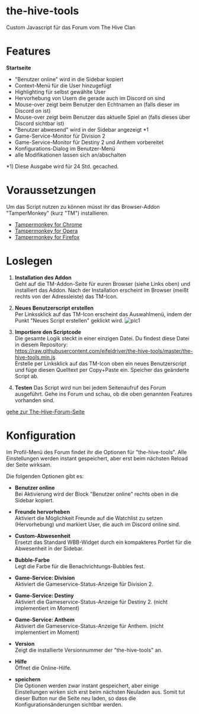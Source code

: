 # the-hive-tools
Custom Javascript für das Forum vom The Hive Clan

# Features
**Startseite**
- "Benutzer online" wird in die Sidebar kopiert 
- Context-Menü für die User hinzugefügt
- Highlighting für selbst gewählte User
- Hervorhebung von Usern die gerade auch im Discord on sind
- Mouse-over zeigt beim Benutzer den Echtnamen an (falls dieser im Discord on ist)
- Mouse-over zeigt beim Benutzer das aktuelle Spiel an (falls dieses über Discord sichtbar ist)
- "Benutzer abwesend" wird in der Sidebar angezeigt *1
- Game-Service-Monitor für Division 2
- Game-Service-Monitor für Destiny 2 und Anthem vorbereitet
- Konfigurations-Dialog im Benutzer-Menü
- alle Modifikationen lassen sich an/abschalten

*1) Diese Ausgabe wird für 24 Std. gecached.

# Voraussetzungen
Um das Script nutzen zu können müsst ihr das Browser-Addon "TamperMonkey" (kurz "TM") installieren.

* [Tampermonkey for Chrome](https://chrome.google.com/webstore/detail/tampermonkey/dhdgffkkebhmkfjojejmpbldmpobfkfo)
* [Tampermonkey for Opera](https://addons.opera.com/de/extensions/details/tampermonkey-beta/)
* [Tampermonkey for Firefox](https://addons.mozilla.org/de/firefox/addon/tampermonkey/)

# Loslegen

1. **Installation des Addon**  
Geht auf die TM-Addon-Seite für euren Browser (siehe Links oben) und installiert das Addon. Nach der Installation erscheint im Browser (meißt rechts von der Adressleiste) das TM-Icon.

2. **Neues Benutzerscript erstellen**   
Per Linkssklick auf das TM-Icon erscheint das Auswahlmenü, indem der Punkt "Neues Script erstellen" geklickt wird.
![pic1](https://c1.staticflickr.com/8/7844/46390822204_603ee56e06.jpg)

3. **Importiere den Scriptcode**  
Die gesamte Logik steckt in einer einzigen Datei. Du findest diese Datei in diesem Repository:  
https://raw.githubusercontent.com/eifeldriver/the-hive-tools/master/the-hive-tools.min.js  
Erstelle per Linksklick auf das TM-Icon oben ein neues Benutzerscript und füge diesen Quelltext per Copy+Paste ein.
Speicher das geänderte Script ab.


4. **Testen**
Das Script wird nun bei jedem Seitenaufruf des Forum ausgeführt. Gehe ins Forum und schau, ob die oben genannten Features vorhanden sind.

[gehe zur The-Hive-Forum-Seite](https://www.enter-the-hive.de/forum/forum/)

# Konfiguration
Im Profil-Menü des Forum findet ihr die Optionen für "the-hive-tools". 
Alle Einstellungen werden instant gespeichert, aber erst beim nächsten Reload der Seite wirksam. 
 
Die folgenden Optionen gibt es:
* **Benutzer online**  
Bei Aktivierung wird der Block "Benutzer online" rechts oben in die Sidebar kopiert.

* **Freunde hervorheben**  
Aktiviert die Möglichkeit Freunde auf die Watchlist zu setzen (Hervorhebung) und markiert User, die auch im Discord online sind.

* **Custom-Abwesenheit**  
Ersetzt das Standard WBB-Widget durch ein kompakteres Portlet für die Abwesenheit in der Sidebar.

* **Bubble-Farbe**  
Legt die Farbe für die Benachrichtungs-Bubbles fest.

* **Game-Service: Division**  
Aktiviert die Gameservice-Status-Anzeige für Division 2.

* **Game-Service: Destiny**  
Aktiviert die Gameservice-Status-Anzeige für Destiny 2. (nicht implementiert im Moment)

* **Game-Service: Anthem**  
Aktiviert die Gameservice-Status-Anzeige für Anthem. (nicht implementiert im Moment)

* **Version**  
Zeigt die installierte Versionnummer der "the-hive-tools" an.

* **Hilfe**  
Öffnet die Online-Hilfe.

* **speichern**  
Die Optionen werden zwar instant gespeichert, aber einige Einstellungen wirken sich erst beim nächsten Neuladen aus. Somit tut dieser Button nur die Seite neu laden, so dass die Konfigurationsänderungen sichtbar werden.


